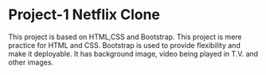 # Project-1 Netflix Clone
This project is based on HTML,CSS and Bootstrap.
This project is mere practice for HTML and CSS. 
Bootstrap is used to provide flexibility and make it deployable. 
It has background image, video being played in T.V. and other images. 

